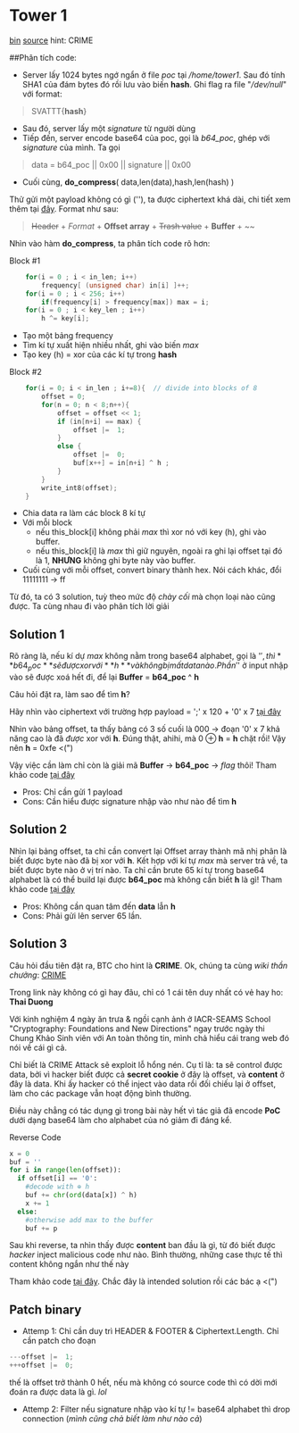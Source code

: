 # Tower 1
[bin](/finals/tower/tower1/bin/tower1_ada5b261ddafe3070c3b5750404ed9e14bc94513) [source](finals/tower/tower1/bin/compress.c)
hint: CRIME

##Phân tích code:
- Server lấy 1024 bytes ngớ ngẩn ở file *poc* tại */home/tower1*. Sau đó tính SHA1 của đám bytes đó rồi lưu vào biến **hash**. Ghi flag ra file "*/dev/null*" với format: 
 
>SVATTT{**hash**}

- Sau đó, server lấy một *signature* từ người dùng
- Tiếp đến, server encode base64 của poc, gọi là *b64_poc*, ghép với *signature* của mình. Ta gọi 

> data = b64_poc || 0x00 || signature || 0x00

- Cuối cùng, **do_compress**( data,len(data),hash,len(hash) )

Thử gửi một payload không có gì (''), ta được ciphertext khá dài, chi tiết xem thêm tại [đây](/finals/tower/tower1/data/data_none). Format như sau:

> ~~Header~~ + *Format* + **Offset array** + ~~Trash value~~ + **Buffer** + ~~

Nhìn vào hàm **do_compress**, ta phân tích code rõ hơn:

Block #1
```c++
    for(i = 0 ; i < in_len; i++)
        frequency[ (unsigned char) in[i] ]++; 
    for(i = 0 ; i < 256; i++)
        if(frequency[i] > frequency[max]) max = i;
    for(i = 0 ; i < key_len ; i++)
        h ^= key[i];
```
  - Tạo một bảng frequency
  - Tìm kí tự xuất hiện nhiều nhất, ghi vào biến *max*
  - Tạo key (h) = xor của các kí tự trong **hash**

Block #2
```c++
    for(i = 0; i < in_len ; i+=8){  // divide into blocks of 8
        offset = 0;
        for(n = 0; n < 8;n++){
            offset = offset << 1;
            if (in[n+i] == max) {
                offset |=  1;
            } 
            else {
                offset |=  0;
                buf[x++] = in[n+i] ^ h ;
            }
        }
        write_int8(offset);
    }
```
  - Chia data ra làm các block 8 kí tự
  - Với mỗi block
    - nếu this_block[i] không phải *max* thì xor nó với key (h), ghi vào buffer.
    - nếu this_block[i] là *max* thì giữ nguyên, ngoài ra ghi lại offset tại đó là 1, **NHƯNG** không ghi byte này vào buffer.
  - Cuối cùng với mỗi offset, convert binary thành hex. Nói cách khác, đổi 11111111 -> ff

Từ đó, ta có 3 solution, tuỳ theo mức độ *chày cối* mà chọn loại nào cũng được. Ta cùng nhau đi vào phân tích lời giải

## Solution 1
Rõ ràng là, nếu kí dự *max* không nằm trong base64 alphabet, gọi là '$', thì **b64_poc** sẽ được xor với **h** và không bị mất data nào. Phần '$' ở input nhập vào sẽ được xoá hết đi, để lại **Buffer** = **b64_poc** ^ **h**

Câu hỏi đặt ra, làm sao để tìm **h**?

Hãy nhìn vào ciphertext với trường hợp payload = ';' x 120 + '0' x 7 [tại đây](/finals/tower/tower1/data/data_out)

Nhìn vào bảng offset, ta thấy bảng có 3 số cuối là 000 -> đoạn '0' x 7 khả năng cao là đã *được* xor với **h**. Đúng thật, ahihi, mà 0 ⊕ **h** = **h** chặt rồi! Vậy nên **h** = 0xfe <(")

Vậy việc cần làm chỉ còn là giải mã **Buffer** -> **b64_poc** -> *flag* thôi!
Tham khảo code [tại đây](/finals/tower/tower1/solution1.py)

- Pros: Chỉ cần gửi 1 payload
- Cons: Cần hiểu được signature nhập vào như nào để tìm **h**

## Solution 2
Nhìn lại bảng offset, ta chỉ cần convert lại Offset array thành mã nhị phân là biết được byte nào đã bị xor với **h**. Kết hợp với kí tự *max* mà server trả về, ta biết được byte nào ở vị trí nào. Ta chỉ cần brute 65 kí tự trong base64 alphabet là có thể build lại được **b64_poc** mà không cần biết **h** là gì!
Tham khảo code [tại đây](/finals/tower/tower1/solution2.py)

- Pros: Không cần quan tâm đến **data** lẫn **h**
- Cons: Phải gửi lên server 65 lần.

## Solution 3
Câu hỏi đầu tiên đặt ra, BTC cho hint là **CRIME**. Ok, chúng ta cùng *wiki thần chưởng*: [CRIME](https://en.wikipedia.org/wiki/CRIME)

Trong link này không có gì hay đâu, chỉ có 1 cái tên duy nhất có vẻ hay ho: **Thai Duong**

Với kinh nghiệm 4 ngày ăn trưa & ngồi cạnh ảnh ở IACR-SEAMS School "Cryptography: Foundations and New Directions" ngay trước ngày thi Chung Khảo Sinh viên với An toàn thông tin, mình chả hiểu cái trang web đó nói về cái gì cả. 

Chỉ biết là CRIME Attack sẽ exploit lỗ hổng nén. Cụ tỉ là: ta sẽ control được data, bởi vì hacker biết được cả **secret cookie** ở đây là offset, và **content** ở đây là data. Khi ấy hacker có thể inject vào data rồi đối chiếu lại ở offset, làm cho các package vẫn hoạt động bình thường.

Điều này chẳng có tác dụng gì trong bài này hết vì tác giả đã encode **PoC** dưới dạng base64 làm cho alphabet của nó giảm đi đáng kể. 

Reverse Code
```python
x = 0
buf = ''
for i in range(len(offset)):
  if offset[i] == '0':
    #decode with ⊕ h
    buf += chr(ord(data[x]) ^ h)
    x += 1
  else:
    #otherwise add max to the buffer
    buf += p
```

Sau khi reverse, ta nhìn thấy được **content** ban đầu là gì, từ đó biết được *hacker* inject malicious code như nào. Bình thường, những case thực tế thì content không ngắn như thế này

Tham khảo code [tại đây](/finals/tower/tower1/solution3.py). Chắc đây là intended solution rồi các bác ạ <(")

## Patch binary
- Attemp 1: Chỉ cần duy trì HEADER & FOOTER & Ciphertext.Length. Chỉ cần patch cho đoạn 
```c++
---offset |=  1;
+++offset |=  0;
```
thế là offset trở thành 0 hết, nếu mà không có source code thì có dời mới đoán ra được data là gì. *lol*
- Attemp 2: Filter nếu signature nhập vào kí tự != base64 alphabet thì drop connection (*mình cũng chả biết làm như nào cả*)

